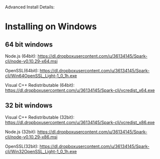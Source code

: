 



Advanced Install Details:



Installing on Windows
============

64 bit windows
--------

Node.js (64bit):
https://dl.dropboxusercontent.com/u/36134145/Spark-cli/node-v0.10.29-x64.msi

OpenSSL(64bit):
https://dl.dropboxusercontent.com/u/36134145/Spark-cli/Win64OpenSSL_Light-1_0_1h.exe

Visual C++ Redistributable (64bit):
https://dl.dropboxusercontent.com/u/36134145/Spark-cli/vcredist_x64.exe


32 bit windows
--------

Visual C++ Redistributable (32bit):
https://dl.dropboxusercontent.com/u/36134145/Spark-cli/vcredist_x86.exe

Node.js (32bit):
https://dl.dropboxusercontent.com/u/36134145/Spark-cli/node-v0.10.29-x86.msi

OpenSSL(32bit):
https://dl.dropboxusercontent.com/u/36134145/Spark-cli/Win32OpenSSL_Light-1_0_1h.exe